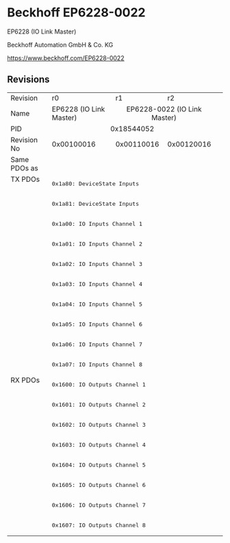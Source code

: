 # Beckhoff EP6228-0022

EP6228 (IO Link Master)

Beckhoff Automation GmbH & Co. KG

https://www.beckhoff.com/EP6228-0022

## Revisions
<table>
<tr >
<td>Revision</td>
<td><div class="foo">r0</div></td>
<td><div class="foo">r1</div></td>
<td><div class="foo">r2</div></td>
</tr>
<tr >
<td>Name</td>
<td><div class="foo">EP6228 (IO Link Master)</div></td>
<td colspan=2 align="center"><div class="foo">EP6228-0022 (IO Link Master)</div></td>
</tr>
<tr >
<td>PID</td>
<td colspan=3 align="center"><div class="foo">0x18544052</div></td>
</tr>
<tr >
<td>Revision No</td>
<td><div class="foo">0x00100016</div></td>
<td><div class="foo">0x00110016</div></td>
<td><div class="foo">0x00120016</div></td>
</tr>
<tr >
<td>Same PDOs as</td>
<td colspan=3 align="center"><div class="foo"></div></td>
</tr>
<tr class="txpdo pdosection">
<td rowspan=10 valign=top>TX PDOs</td>
<td colspan=3 align="left"><pre>0x1a80: DeviceState Inputs</pre></td>
<td></td>
</tr>
<tr class="txpdo pdosection">
<td colspan=3 align="left"><pre>0x1a81: DeviceState Inputs</pre></td>
</tr>
<tr class="txpdo pdosection">
<td colspan=3 align="left"><pre>0x1a00: IO Inputs Channel 1</pre></td>
</tr>
<tr class="txpdo pdosection">
<td colspan=3 align="left"><pre>0x1a01: IO Inputs Channel 2</pre></td>
</tr>
<tr class="txpdo pdosection">
<td colspan=3 align="left"><pre>0x1a02: IO Inputs Channel 3</pre></td>
</tr>
<tr class="txpdo pdosection">
<td colspan=3 align="left"><pre>0x1a03: IO Inputs Channel 4</pre></td>
</tr>
<tr class="txpdo pdosection">
<td colspan=3 align="left"><pre>0x1a04: IO Inputs Channel 5</pre></td>
</tr>
<tr class="txpdo pdosection">
<td colspan=3 align="left"><pre>0x1a05: IO Inputs Channel 6</pre></td>
</tr>
<tr class="txpdo pdosection">
<td colspan=3 align="left"><pre>0x1a06: IO Inputs Channel 7</pre></td>
</tr>
<tr class="txpdo pdosection">
<td colspan=3 align="left"><pre>0x1a07: IO Inputs Channel 8</pre></td>
</tr>
<tr class="rxpdo pdosection">
<td rowspan=8 valign=top>RX PDOs</td>
<td colspan=3 align="left"><pre>0x1600: IO Outputs Channel 1</pre></td>
<td></td>
</tr>
<tr class="rxpdo pdosection">
<td colspan=3 align="left"><pre>0x1601: IO Outputs Channel 2</pre></td>
</tr>
<tr class="rxpdo pdosection">
<td colspan=3 align="left"><pre>0x1602: IO Outputs Channel 3</pre></td>
</tr>
<tr class="rxpdo pdosection">
<td colspan=3 align="left"><pre>0x1603: IO Outputs Channel 4</pre></td>
</tr>
<tr class="rxpdo pdosection">
<td colspan=3 align="left"><pre>0x1604: IO Outputs Channel 5</pre></td>
</tr>
<tr class="rxpdo pdosection">
<td colspan=3 align="left"><pre>0x1605: IO Outputs Channel 6</pre></td>
</tr>
<tr class="rxpdo pdosection">
<td colspan=3 align="left"><pre>0x1606: IO Outputs Channel 7</pre></td>
</tr>
<tr class="rxpdo pdosection">
<td colspan=3 align="left"><pre>0x1607: IO Outputs Channel 8</pre></td>
</tr>
</table>
